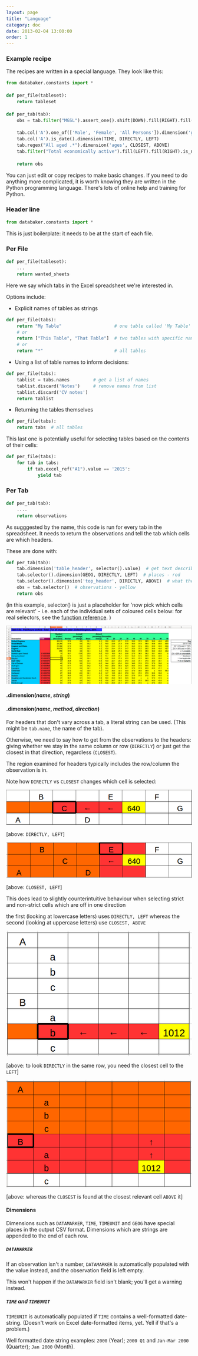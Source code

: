 ```yaml
---
layout: page
title: "Language"
category: doc
date: 2013-02-04 13:00:00
order: 1
---
```


### Example recipe

The recipes are written in a special language. They look like this:

```python
from databaker.constants import *

def per_file(tableset):
    return tableset

def per_tab(tab):
    obs = tab.filter("MGSL").assert_one().shift(DOWN).fill(RIGHT).fill(DOWN).is_number().is_not_italic()

    tab.col('A').one_of(['Male', 'Female', 'All Persons']).dimension('gender', CLOSEST, ABOVE)
    tab.col('A').is_date().dimension(TIME, DIRECTLY, LEFT)
    tab.regex("All aged .*").dimension('ages', CLOSEST, ABOVE)
    tab.filter("Total economically active").fill(LEFT).fill(RIGHT).is_not_blank().dimension('indicator_', DIRECTLY, ABOVE)

    return obs
```

You can just edit or copy recipes to make basic changes. If you need to do anything
more complicated, it is worth knowing they are written in the Python programming
language. There's lots of online help and training for Python.

### Header line
```python
from databaker.constants import *
```

This is just boilerplate: it needs to be at the start of each file.

### Per File
```python
def per_file(tableset):
    ...
    return wanted_sheets
```

Here we say which tabs in the Excel spreadsheet we're interested in.

Options include:

* Explicit names of tables as strings
 
```python
def per_file(tabs):
    return "My Table"                    # one table called 'My Table'
    # or
    return ["This Table", "That Table"]  # two tables with specific names
    # or
    return "*"                           # all tables
```

* Using a list of table names to inform decisions:

```python
def per_file(tabs):
    tablist = tabs.names         # get a list of names
    tablist.discard('Notes')     # remove names from list
    tablist.discard('CV notes')
    return tablist
```

* Returning the tables themselves

```python
def per_file(tabs):
    return tabs  # all tables
```

This last one is potentially useful for selecting tables based on the contents of their cells:

```python
def per_file(tabs):
    for tab in tabs:
        if tab.excel_ref("A1").value == '2015':
            yield tab
```

### Per Tab
```python
def per_tab(tab):
    ....
    return observations
```

As sugggested by the name, this code is run for every tab in the spreadsheet. It needs to return the observations and tell the tab which cells are which headers.

These are done with:

```python
def per_tab(tab):
    tab.dimension('table_header', selector().value)  # get text describing sheet - dark blue
    tab.selector().dimension(GEOG, DIRECTLY, LEFT)  # places - red
    tab.selector().dimension('top_header', DIRECTLY, ABOVE)  # what the number is - green 
    obs = tab.selector()  # observations - yellow
    return obs
```

(in this example, selector() is just a placeholder for 'now pick which cells are relevant' - i.e. each of the individual sets of coloured cells below: for real selectors, see the [function reference](function_reference.html). )

![foo](../images/highlight.png)

#### .dimension(_name_, _string_)
#### .dimension(_name_, _method_, _direction_)

For headers that don't vary across a tab, a literal string can be used. (This might be `tab.name`, the name of the tab).

Otherwise, we need to say how to get from the observations to the headers: giving whether we stay in the same column or row (`DIRECTLY`) or just get the closest in that direction, regardless (`CLOSEST`).

The region examined for headers typically includes the row/column the observation is in.

Note how `DIRECTLY` vs `CLOSEST` changes which cell is selected:

![foo](../images/strict_left.png)

[above: `DIRECTLY, LEFT`]

![foo](../images/loose_left.png)

[above: `CLOSEST, LEFT`]

This does lead to slightly counterintuitive behaviour when selecting strict and non-strict cells which are off in one direction

the first (looking at lowercase letters) uses `DIRECTLY, LEFT` whereas the second (looking at uppercase letters) use `CLOSEST, ABOVE`

![foo](../images/full_strict.png)

[above: to look `DIRECTLY` in the same row, you need the closest cell to the `LEFT`]

![foo](../images/full_loose.png)

[above: whereas the `CLOSEST` is found at the closest relevant cell `ABOVE` it]

#### Dimensions

Dimensions such as `DATAMARKER`, `TIME`, `TIMEUNIT` and `GEOG` have special places in the output CSV format.
Dimensions which are strings are appended to the end of each row.

##### `DATAMARKER`

If an observation isn't a number, `DATAMARKER` is automatically populated with the value instead, and the observation field is left empty.

This won't happen if the `DATAMARKER` field isn't blank; you'll get a warning instead.

##### `TIME` and `TIMEUNIT`

`TIMEUNIT` is automatically populated if `TIME` contains a well-formatted date-string. (Doesn't work on Excel date-formatted items, yet. Yell if that's a problem.)

Well formatted date string examples: `2000` (Year); `2000 Q1` and `Jan-Mar 2000` (Quarter); `Jan 2000` (Month).
